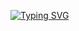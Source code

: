 [![Typing SVG](https://readme-typing-svg.herokuapp.com?font=Fira+Code&pause=1000&color=F70000&random=false&width=435&lines=%E2%98%A0%EF%B8%8F+%7C%F0%9D%90%82%F0%9D%90%98%F0%9D%90%81%F0%9D%90%84%F0%9D%90%91%7C%F0%9D%90%8C%E2%88%86%F0%9D%90%85%F0%9D%90%88%C2%A5%E2%88%86%7C%F0%9D%90%97%7C%F0%9D%90%81%F0%9D%90%88%F0%9D%90%87%E2%88%86%F0%9D%90%91%F0%9D%90%88%7C+%F0%9D%90%953+%E2%98%A0%EF%B8%8F)](https://git.io/typing-svg)
